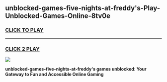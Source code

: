 
## unblocked-games-five-nights-at-freddy's-Play-Unblocked-Games-Online-8tv0e
<h3>
<a href="https://premium76.site?title=unblocked-games-five-nights-at-freddy's&ref=24A">CLICK TO PLAY</a></h3>
<hr>

<h3>
<a href="https://premium76.site?title=unblocked-games-five-nights-at-freddy's&ref=24A">CLICK 2 PLAY</a>
  
</h3>

<a href="https://premium76.site?title=unblocked-games-five-nights-at-freddy's&ref=24A"><img src="https://clearcache.store/games.png"></a>


**unblocked-games-five-nights-at-freddy's games unblocked: Your Gateway to Fun and Accessible Online Gaming**
